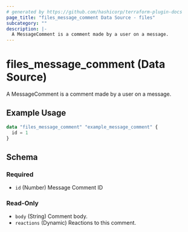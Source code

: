 ```yaml
---
# generated by https://github.com/hashicorp/terraform-plugin-docs
page_title: "files_message_comment Data Source - files"
subcategory: ""
description: |-
  A MessageComment is a comment made by a user on a message.
---
```


# files_message_comment (Data Source)

A MessageComment is a comment made by a user on a message.

## Example Usage

```terraform
data "files_message_comment" "example_message_comment" {
  id = 1
}
```

<!-- schema generated by tfplugindocs -->
## Schema

### Required

- `id` (Number) Message Comment ID

### Read-Only

- `body` (String) Comment body.
- `reactions` (Dynamic) Reactions to this comment.
